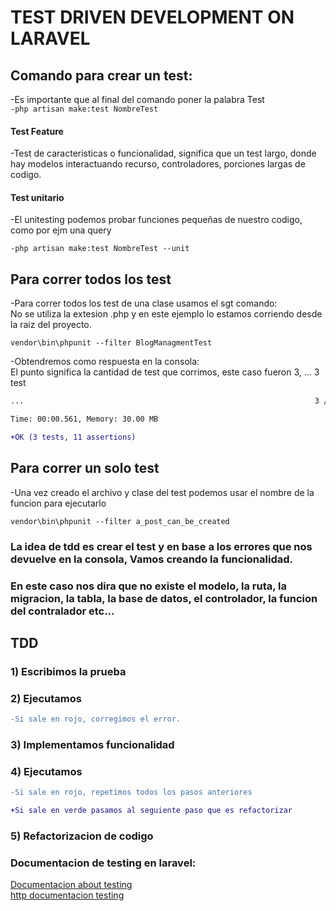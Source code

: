 # TEST DRIVEN DEVELOPMENT ON LARAVEL

## Comando para crear un test:

-Es importante que al final del comando poner la palabra Test  
`-php artisan make:test NombreTest`

#### Test Feature

-Test de caracteristicas o funcionalidad, significa que un test largo, donde hay modelos interactuando
recurso, controladores, porciones largas de codigo.

#### Test unitario

-El unitesting podemos probar funciones pequeñas de nuestro codigo, como por ejm una query

`-php artisan make:test NombreTest --unit`

## Para correr todos los test

-Para correr todos los test de una clase usamos el sgt comando:  
No se utiliza la extesion .php y en este ejemplo lo estamos corriendo desde la raiz del proyecto.

`vendor\bin\phpunit --filter BlogManagmentTest`

-Obtendremos como respuesta en la consola:  
El punto significa la cantidad de test que corrimos, este caso fueron 3, ... 3 test

```diff
...                                                                 3 / 3 (100%)

Time: 00:00.561, Memory: 30.00 MB

+OK (3 tests, 11 assertions)
```

## Para correr un solo test

-Una vez creado el archivo y clase del test podemos usar el nombre de la funcion para ejecutarlo

`vendor\bin\phpunit --filter a_post_can_be_created`

### La idea de tdd es crear el test y en base a los errores que nos devuelve en la consola, Vamos creando la funcionalidad.

### En este caso nos dira que no existe el modelo, la ruta, la migracion, la tabla, la base de datos, el controlador, la funcion del contralador etc...

## TDD

### 1) Escribimos la prueba

### 2) Ejecutamos

```diff
-Si sale en rojo, corregimos el error.
```

### 3) Implementamos funcionalidad

### 4) Ejecutamos

```diff
-Si sale en rojo, repetimos todos los pasos anteriores

+Si sale en verde pasamos al seguiente paso que es refactorizar
```

### 5) Refactorizacion de codigo

### Documentacion de testing en laravel:

[Documentacion about testing](https://laravel.com/docs/9.x/testing)  
[http documentacion testing](https://laravel.com/docs/9.x/http-tests)
